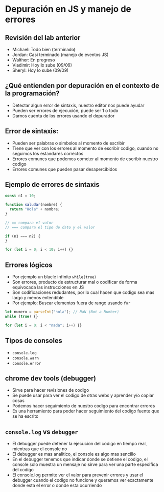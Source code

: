 # Depuración en JS y manejo de errores

## Revisión del lab anterior

- Michael: Todo bien (terminado)
- Jordan: Casi terminado (manejo de eventos JS)
- Walther: En progreso
- Vladimir: Hoy lo sube (09/09)
- Sheryl: Hoy lo sube (09/09)

## ¿Qué entienden por depuración en el contexto de la programación?

- Detectar algun error de sintaxis, nuestro editor nos puede ayudar
- Pueden ser errores de ejecución, puede ser 1 o todo
- Darnos cuenta de los errores usando el depurador

## Error de sintaxis:

- Pueden ser palabras o simbolos al momento de escribir
- Tiene que ver con los errores al momento de escribir codigo, cuando no seguimos los estandares correctos
- Errores comunes que podemos cometer al momento de escribir nuestro codigo
- Errores comunes que pueden pasar desapercibidos

## Ejemplo de errores de sintaxis

```js
const n1 = 10;

function saludar(nombre) {
  return "Hola" + nombre;
}

// == compara el valor
// === compara el tipo de dato y el valor

if (n1 === n2) {
}

for (let i = 0; i < 10; i++) {}
```

## Errores lógicos

- Por ejemplo un blucle infinito `while(true)`
- Son errores, producto de estructurar mal o codificar de forma equivocada las instrucciones en JS
- Son codificaciones redudantes, por lo cual hacen que codigo sea mas largo y menos entendible
- Por ejemplo: Buscar elementos fuera de rango usando `for`

```js
let numero = parseInt("hola"); // NaN (Not a Number)
while (true) {}

for (let i = 0; i < "nada"; i++) {}
```

## Tipos de consoles

- `console.log`
- `console.warn`
- `console.error`

## chrome dev tools (debugger)

- Sirve para hacer revisiones de codigo
- Se puede usar para ver el codigo de otras webs y aprender y/o copiar cosas
- Podemos hacer seguimiento de nuestro codigo para encontrar errores
- Es una herramiento para poder hacer seguimiento del codigo fuente que se ha escrito

## `console.log` vs `debugger`

- El debugger puede detener la ejecucion del codigo en tiempo real, mientras que el console no
- El debugger es mas analitico, el console es algo mas sencillo
- En el debugger tenemos que indicar donde se detiene el codigo, el console solo muestra un mensaje no sirve para ver una parte especifica del codigo
- El console.log permite ver el valor para prevenir errores y usar el debugger cuando el codigo no funcione y queramos ver exactamente donde esta el error o donde esta ocurriendo
